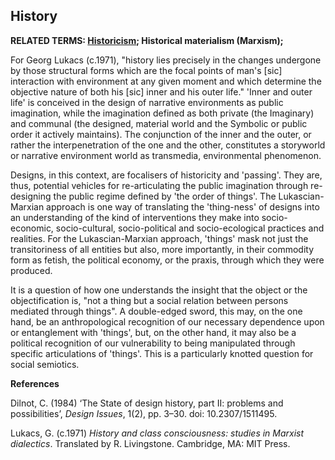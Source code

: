 ## History

**RELATED TERMS: [Historicism](https://github.com/narrative-environments/CourseCompendium/blob/main/Historicism.md); Historical materialism (Marxism);**

For Georg Lukacs (c.1971), "history lies precisely in the changes undergone by those structural forms which are the focal points of man's [sic] interaction with environment at any given moment and which determine the objective nature of both his [sic] inner and his outer life." 'Inner and outer life' is conceived in the design of narrative environments as public imagination, while the imagination defined as both private (the Imaginary) and communal (the designed, material world and the Symbolic or public order it actively maintains). The conjunction of the inner and the outer, or rather the interpenetration of the one and the other, constitutes a storyworld or narrative environment world as transmedia, environmental phenomenon. 

Designs, in this context, are focalisers of historicity and 'passing'. They are, thus, potential vehicles for re-articulating the public imagination through re-designing the public regime defined by 'the order of things'. The Lukascian-Marxian approach is one way of translating the 'thing-ness' of designs into an understanding of the kind of interventions they make into socio-economic, socio-cultural, socio-political and socio-ecological practices and realities. For the Lukascian-Marxian approach, 'things' mask not just the transitoriness of all entities but also, more importantly, in their commodity form as fetish, the political economy, or the praxis, through which they were produced.

It is a question of how one understands the insight that the object or the objectification is, "not a thing but a social relation between persons mediated through things". A double-edged sword, this may, on the one hand, be an anthropological recognition of our necessary dependence upon or entanglement with 'things', but, on the other hand, it may also be a political recognition of our vulnerability to being manipulated through specific articulations of 'things'. This is a particularly knotted question for social semiotics.

**References**

Dilnot, C. (1984) ‘The State of design history, part II: problems and possibilities’, _Design Issues_, 1(2), pp. 3–30. doi: 10.2307/1511495.

Lukacs, G. (c.1971) _History and class consciousness: studies in Marxist dialectics_. Translated by R. Livingstone. Cambridge, MA: MIT Press.
